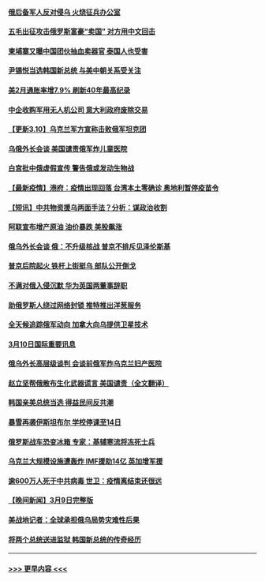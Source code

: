 #### [俄后备军人反对侵乌 火烧征兵办公室](../pages/prog202/a103370341.md?t=03110801) 
#### [五毛出征攻击俄罗斯富豪“卖国” 对方用中文回击](../pages/prog202/a103370319.md?t=03110801) 
#### [柬埔寨又曝中国团伙抽血卖器官 泰国人也受害](../pages/prog202/a103370307.md?t=03110801) 
#### [尹锡悦当选韩国新总统 与美中朝关系受关注](../pages/prog202/a103370275.md?t=03110801) 
#### [美2月通胀率增7.9% 刷新40年最高纪录](../pages/prog202/a103370114.md?t=03110801) 
#### [中企收购军用无人机公司 意大利政府废除交易](../pages/prog202/a103370214.md?t=03110801) 
#### [【更新3.10】乌克兰军方宣称击败俄军坦克团](../pages/prog202/a103369844.md?t=03110801) 
#### [乌俄外长会谈 美国谴责俄军炸儿童医院](../pages/prog202/a103370200.md?t=03110801) 
#### [白宫批中俄虚假宣传 警告俄或发动生物战](../pages/prog202/a103370174.md?t=03110801) 
#### [【最新疫情】港府：疫情出现回落 台湾本土零确诊 奥地利暂停疫苗令](../pages/prog202/a103370196.md?t=03110801) 
#### [【短讯】中共物资援乌两面手法？分析：谋政治收割](../pages/prog202/a103370160.md?t=03110801) 
#### [阿联宣布增产原油 油价暴跌 美股飙涨](../pages/prog202/a103370121.md?t=03110801) 
#### [俄乌外长会谈 俄：不升级核战 普京不排斥见泽伦斯基](../pages/prog202/a103370086.md?t=03110801) 
#### [普京后院起火 铁杆上街挺乌 部队公开倒戈](../pages/prog202/a103369445.md?t=03110801) 
#### [不满对俄入侵沉默 华为英国两董事辞职](../pages/prog202/a103370040.md?t=03110801) 
#### [助俄罗斯人绕过网络封锁 推特推出洋葱服务](../pages/prog202/a103370019.md?t=03110801) 
#### [全天候追踪俄军动向 加拿大向乌提供卫星技术](../pages/prog202/a103370009.md?t=03110801) 
#### [3月10日国际重要讯息](../pages/prog202/a103369935.md?t=03110801) 
#### [俄乌外长高层级谈判 会谈前俄军炸乌克兰妇产医院](../pages/prog202/a103369896.md?t=03110801) 
#### [赵立坚帮俄散布生化武器谎言 美国谴责（全文翻译）](../pages/prog202/a103369876.md?t=03110801) 
#### [韩国亲美总统当选 得益民间反共潮](../pages/prog202/a103369845.md?t=03110801) 
#### [暴雪再袭伊斯坦布尔 学校停课至14日](../pages/prog202/a103369832.md?t=03110801) 
#### [俄罗斯战车恐变冰箱 专家：基辅寒流将冻死士兵](../pages/prog202/a103369830.md?t=03110801) 
#### [乌克兰大规模设施遭轰炸 IMF援助14亿 英加增军援](../pages/prog202/a103369807.md?t=03110801) 
#### [逾600万人死于中共病毒 世卫：疫情离结束还很远](../pages/prog202/a103369787.md?t=03110801) 
#### [【晚间新闻】3月9日完整版](../pages/prog202/a103369599.md?t=03110801) 
#### [美战地记者：全球承担俄乌局势灾难性后果](../pages/prog202/a103369284.md?t=03110801) 
#### [将两个总统送进监狱 韩国新总统的传奇经历](../pages/prog202/a103369633.md?t=03110801) 

----
#### [ >>> 更早内容 <<< ](../indexes/prog202-earlier.md)
